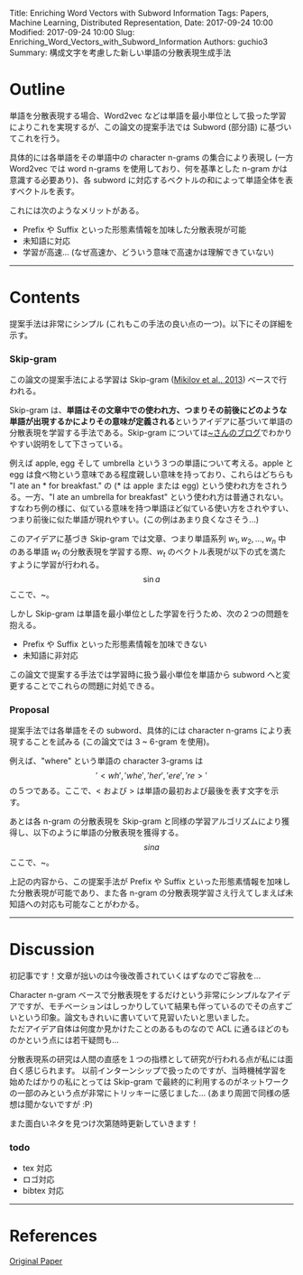 Title: Enriching Word Vectors with Subword Information
Tags: Papers, Machine Learning, Distributed Representation, 
Date: 2017-09-24 10:00
Modified: 2017-09-24 10:00
Slug: Enriching_Word_Vectors_with_Subword_Information
Authors: guchio3
Summary: 構成文字を考慮した新しい単語の分散表現生成手法

# Outline
単語を分散表現する場合、Word2vec などは単語を最小単位として扱った学習によりこれを実現するが、この論文の提案手法では Subword (部分語) に基づいてこれを行う。

具体的には各単語をその単語中の character n-grams の集合により表現し (一方 Word2vec では word n-grams を使用しており、何を基準とした n-gram かは意識する必要あり)、各 subword に対応するベクトルの和によって単語全体を表すベクトルを表す。 

これには次のようなメリットがある。 

* Prefix や Suffix といった形態素情報を加味した分散表現が可能
* 未知語に対応
* 学習が高速... (なぜ高速か、どういう意味で高速かは理解できていない)


___
# Contents
提案手法は非常にシンプル (これもこの手法の良い点の一つ)。以下にその詳細を示す。

### Skip-gram
この論文の提案手法による学習は Skip-gram ([Mikilov et al., 2013](https://papers.nips.cc/paper/5021-distributed-representations-of-words-and-phrases-and-their-compositionality.pdf)) ベースで行われる。

Skip-gram は、**単語はその文章中での使われ方、つまりその前後にどのような単語が出現するかによりその意味が定義される**というアイデアに基づいて単語の分散表現を学習する手法である。Skip-gram については[~さんのブログ](https://google.com)でわかりやすい説明をして下さっている。

例えば apple, egg そして umbrella という３つの単語について考える。apple と egg は食べ物という意味である程度親しい意味を持っており、これらはどちらも "I ate an * for breakfast." の (* は apple または egg) という使われ方をされうる。一方、"I ate an umbrella for breakfast" という使われ方は普通されない。すなわち例の様に、似ている意味を持つ単語ほど似ている使い方をされやすい、つまり前後に似た単語が現れやすい。(この例はあまり良くなさそう...)

このアイデアに基づき Skip-gram では文章、つまり単語系列 $w_1, w_2, ..., w_n$ 中のある単語 $w_t$ の分散表現を学習する際、$w_t$ のベクトル表現が以下の式を満たすように学習が行われる。
$$ \sin{a} $$
ここで、~。

しかし Skip-gram は単語を最小単位とした学習を行うため、次の２つの問題を抱える。

* Prefix や Suffix といった形態素情報を加味できない
* 未知語に非対応

この論文で提案する手法では学習時に扱う最小単位を単語から subword へと変更することでこれらの問題に対処できる。

### Proposal
提案手法では各単語をその subword、具体的には character n-grams により表現することを試みる (この論文では 3 ~ 6-gram を使用)。

例えば、"where" という単語の character 3-grams は 
$$ '<wh', 'whe', 'her', 'ere', 're>' $$
の５つである。ここで、$<$ および $>$ は単語の最初および最後を表す文字を示す。

あとは各 n-gram の分散表現を Skip-gram と同様の学習アルゴリズムにより獲得し、以下のように単語の分散表現を獲得する。
$$ sin{a} $$
ここで、~。

上記の内容から、この提案手法が Prefix や Suffix といった形態素情報を加味した分散表現が可能であり、また各 n-gram の分散表現学習さえ行えてしまえば未知語への対応も可能なことがわかる。


___
# Discussion
初記事です！文章が拙いのは今後改善されていくはずなのでご容赦を...

Character n-gram ベースで分散表現をするだけという非常にシンプルなアイデアですが、モチベーションはしっかりしていて結果も伴っているのでその点すごいという印象。論文もきれいに書いていて見習いたいと思いました。  
ただアイデア自体は何度か見かけたことのあるものなので ACL に通るほどのものかという点には若干疑問も...

分散表現系の研究は人間の直感を１つの指標として研究が行われる点が私には面白く感じられます。
以前インターンシップで扱ったのですが、当時機械学習を始めたばかりの私にとっては Skip-gram で最終的に利用するのがネットワークの一部のみという点が非常にトリッキーに感じました... (あまり周囲で同様の感想は聞かないですが :P)

また面白いネタを見つけ次第随時更新していきます！



### todo
* tex 対応
* ロゴ対応
* bibtex 対応



___
# References
[Original Paper](https://pdfs.semanticscholar.org/e2db/a792360873aef125572812f3673b1a85d850.pdf)
